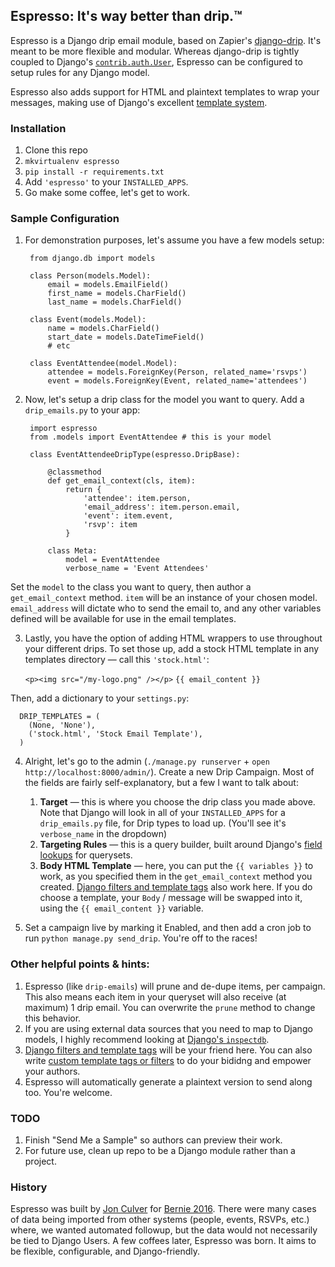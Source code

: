 ## Espresso: It's way better than drip.™

Espresso is a Django drip email module, based on Zapier's [django-drip](https://github.com/zapier/django-drip). It's meant to be more flexible and modular. Whereas django-drip is tightly coupled to Django's [`contrib.auth.User`](https://docs.djangoproject.com/es/1.9/topics/auth/default/), Espresso can be configured to setup rules for any Django model.

Espresso also adds support for HTML and plaintext templates to wrap your messages, making use of Django's excellent [template system](https://docs.djangoproject.com/es/1.9/topics/templates/).

### Installation
1. Clone this repo
2. `mkvirtualenv espresso`
3. `pip install -r requirements.txt`
4. Add `'espresso'` to your `INSTALLED_APPS`.
5. Go make some coffee, let's get to work.

### Sample Configuration

1. For demonstration purposes, let's assume you have a few models setup:

        from django.db import models

        class Person(models.Model):
            email = models.EmailField()
            first_name = models.CharField()
            last_name = models.CharField()

        class Event(models.Model):
            name = models.CharField()
            start_date = models.DateTimeField()
            # etc

        class EventAttendee(model.Model):
            attendee = models.ForeignKey(Person, related_name='rsvps')
            event = models.ForeignKey(Event, related_name='attendees')

2. Now, let's setup a drip class for the model you want to query. Add a `drip_emails.py` to your app:

        import espresso
        from .models import EventAttendee # this is your model

        class EventAttendeeDripType(espresso.DripBase):
        
            @classmethod
            def get_email_context(cls, item):
                return {
                    'attendee': item.person,
                    'email_address': item.person.email,
                    'event': item.event,
                    'rsvp': item
                }

            class Meta:
                model = EventAttendee
                verbose_name = 'Event Attendees'

  Set the `model` to the class you want to query, then author a `get_email_context` method. `item` will be an instance of your chosen model. `email_address` will dictate who to send the email to, and any other variables defined will be available for use in the email templates.
  
3. Lastly, you have the option of adding HTML wrappers to use throughout your different drips. To set those up, add a stock HTML template in any templates directory — call this `'stock.html'`:
  
      `<p><img src="/my-logo.png" /></p>`
      `{{ email_content }}`
  
  Then, add a dictionary to your `settings.py`:
  
      DRIP_TEMPLATES = (
        (None, 'None'),
        ('stock.html', 'Stock Email Template'),
      )

4. Alright, let's go to the admin (`./manage.py runserver` + `open http://localhost:8000/admin/`). Create a new Drip Campaign. Most of the fields are fairly self-explanatory, but a few I want to talk about:
    1. **Target** — this is where you choose the drip class you made above. Note that Django will look in all of your `INSTALLED_APPS` for a `drip_emails.py` file, for Drip types to load up. (You'll see it's `verbose_name` in the dropdown)
    2. **Targeting Rules** — this is a query builder, built around Django's [field lookups](https://docs.djangoproject.com/en/1.9/ref/models/querysets/#id4) for querysets.
    3. **Body HTML Template** — here, you can put the `{{ variables }}` to work, as you specified them in the `get_email_context` method you created. [Django filters and template tags](https://docs.djangoproject.com/en/1.9/ref/templates/builtins/) also work here. If you do choose a template, your `Body` / message will be swapped into it, using the `{{ email_content }}` variable.
    
5. Set a campaign live by marking it Enabled, and then add a cron job to run `python manage.py send_drip`. You're off to the races!

### Other helpful points & hints:
1. Espresso (like `drip-emails`) will prune and de-dupe items, per campaign. This also means each item in your queryset will also receive (at maximum) 1 drip email. You can overwrite the `prune` method to change this behavior.
2. If you are using external data sources that you need to map to Django models, I highly recommend looking at [Django's `inspectdb`](https://docs.djangoproject.com/en/1.9/howto/legacy-databases/).
3. [Django filters and template tags](https://docs.djangoproject.com/en/1.9/ref/templates/builtins/) will be your friend here. You can also write [custom template tags or filters](https://docs.djangoproject.com/es/1.9/howto/custom-template-tags/) to do your bididng and empower your authors.
4. Espresso will automatically generate a plaintext version to send along too. You're welcome.

### TODO
1. Finish "Send Me a Sample" so authors can preview their work.
2. For future use, clean up repo to be a Django module rather than a project.

### History

Espresso was built by [Jon Culver](http://jonculver.com) for [Bernie 2016](http://berniesanders.com). There were many cases of data being imported from other systems (people, events, RSVPs, etc.) where, we wanted automated followup, but the data would not necessarily be tied to Django Users. A few coffees later, Espresso was born. It aims to be flexible, configurable, and Django-friendly.